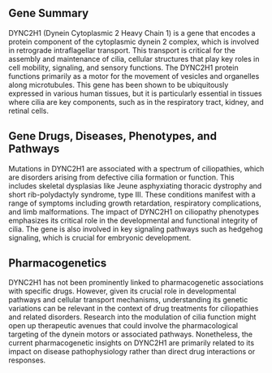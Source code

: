 ## Gene Summary
DYNC2H1 (Dynein Cytoplasmic 2 Heavy Chain 1) is a gene that encodes a protein component of the cytoplasmic dynein 2 complex, which is involved in retrograde intraflagellar transport. This transport is critical for the assembly and maintenance of cilia, cellular structures that play key roles in cell mobility, signaling, and sensory functions. The DYNC2H1 protein functions primarily as a motor for the movement of vesicles and organelles along microtubules. This gene has been shown to be ubiquitously expressed in various human tissues, but it is particularly essential in tissues where cilia are key components, such as in the respiratory tract, kidney, and retinal cells.

## Gene Drugs, Diseases, Phenotypes, and Pathways
Mutations in DYNC2H1 are associated with a spectrum of ciliopathies, which are disorders arising from defective cilia formation or function. This includes skeletal dysplasias like Jeune asphyxiating thoracic dystrophy and short rib-polydactyly syndrome, type III. These conditions manifest with a range of symptoms including growth retardation, respiratory complications, and limb malformations. The impact of DYNC2H1 on ciliopathy phenotypes emphasizes its critical role in the developmental and functional integrity of cilia. The gene is also involved in key signaling pathways such as hedgehog signaling, which is crucial for embryonic development.

## Pharmacogenetics
DYNC2H1 has not been prominently linked to pharmacogenetic associations with specific drugs. However, given its crucial role in developmental pathways and cellular transport mechanisms, understanding its genetic variations can be relevant in the context of drug treatments for ciliopathies and related disorders. Research into the modulation of cilia function might open up therapeutic avenues that could involve the pharmacological targeting of the dynein motors or associated pathways. Nonetheless, the current pharmacogenetic insights on DYNC2H1 are primarily related to its impact on disease pathophysiology rather than direct drug interactions or responses.